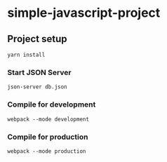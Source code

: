 # simple-javascript-project
## Project setup
```
yarn install
```
### Start JSON Server
```
json-server db.json
```
### Compile for development
```
webpack --mode development
```
### Compile for production
```
webpack --mode production
```

